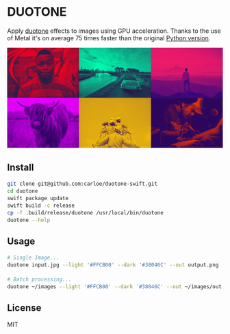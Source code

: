 # DUOTONE

Apply [duotone](https://en.wikipedia.org/wiki/Duotone) effects to images using GPU acceleration. Thanks to the use of Metal it's on average 75 times faster than the original [Python version](https://github.com/carloe/duotone-py).

![Sample](sample.png)

## Install

```bash
git clone git@github.com:carloe/duotone-swift.git
cd duotone
swift package update
swift build -c release
cp -f .build/release/duotone /usr/local/bin/duotone
duotone --help
```

## Usage

```bash
# Single Image...
duotone input.jpg --light '#FFCB00' --dark '#38046C' --out output.png

# Batch processing...
duotone ~/images --light '#FFCB00' --dark '#38046C' --out ~/images/out
```

## License

MIT
